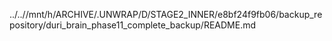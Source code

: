 ../..//mnt/h/ARCHIVE/.UNWRAP/D/STAGE2_INNER/e8bf24f9fb06/backup_repository/duri_brain_phase11_complete_backup/README.md